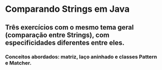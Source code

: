 # Comparando Strings em Java
## Três exercícios com o mesmo tema geral (comparação entre Strings), com especificidades diferentes entre eles. 
### Conceitos abordados: matriz, laço aninhado e classes Pattern e Matcher.
